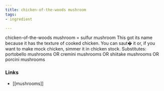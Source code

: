 ```yaml
---
title: chicken-of-the-woods mushroom
tags:
- ingredient

---
```

chicken-of-the-woods mushroom = sulfur mushroom This got its name because it has the texture of cooked chicken. You can saut� it or, if you want to make mock chicken, simmer it in chicken stock. Substitutes: portobello mushrooms OR cremini mushrooms OR shiitake mushrooms OR porcini mushrooms

### Links

* [[mushrooms]]
